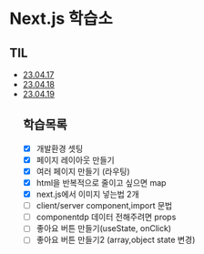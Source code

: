 # Next.js 학습소

## TIL
<ul>
<li><a href="https://github.com/rowooncoding/next-fresh/wiki/23.04.17">23.04.17</a></li>
<li><a href="">23.04.18</a></li>
<li><a href="">23.04.19</a></li>

## 학습목록
- [x]  개발환경 셋팅
- [x]  페이지 레이아웃 만들기
- [x]  여러 페이지 만들기 (라우팅)
- [x]  html을 반복적으로 줄이고 싶으면 map
- [x]  next.js에서 이미지 넣는법 2개
- [ ]  client/server component,import 문법
- [ ]  componentdp 데이터 전해주려면 props
- [ ]  좋아요 버튼 만들기(useState, onClick)
- [ ]  좋아요 버튼 만들기2 (array,object state 변경)
